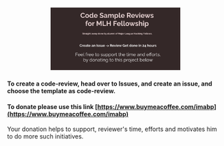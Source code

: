 <p align="center">
<img src="./Group 3(2).png" width="60%"/>
</p>

#### To create a code-review, head over to Issues, and create an issue, and choose the template as code-review.

#### To donate please use this link [https://www.buymeacoffee.com/imabp](https://www.buymeacoffee.com/imabp) 
Your donation helps to support, reviewer's time, efforts and motivates him to do more such initiatives.
